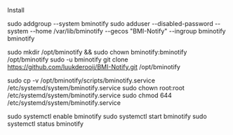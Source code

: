 Install 

sudo addgroup --system bminotify
sudo adduser --disabled-password --system --home /var/lib/bminotify --gecos "BMI-Notify" --ingroup bminotify bminotify


sudo mkdir /opt/bminotify && sudo chown bminotify:bminotify /opt/bminotify
sudo -u bminotify git clone https://github.com/luukderooij/BMI-Notify.git /opt/bminotify


sudo cp -v /opt/bminotify/scripts/bminotify.service /etc/systemd/system/bminotify.service
sudo chown root:root /etc/systemd/system/bminotify.service
sudo chmod 644 /etc/systemd/system/bminotify.service


sudo systemctl enable bminotify
sudo systemctl start bminotify
sudo systemctl status bminotify